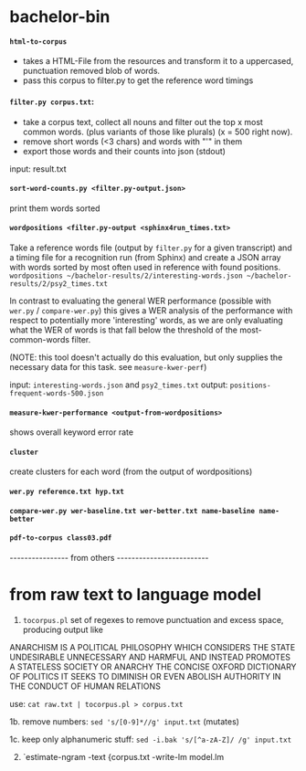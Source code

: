 # bachelor-bin

#### `html-to-corpus`
- takes a HTML-File from the resources and transform it to a uppercased, punctuation removed blob of words.
- pass this corpus to filter.py to get the reference word timings

#### `filter.py corpus.txt`:
- take a corpus text, collect all nouns and filter out the top x most common words. (plus variants of those like plurals) (x = 500 right now).
- remove short words (<3 chars) and words with "'" in them
- export those words and their counts into json (stdout)

input: result.txt

#### `sort-word-counts.py <filter.py-output.json>`
print them words sorted

#### `wordpositions <filter.py-output <sphinx4run_times.txt>`
Take a reference words file (output by `filter.py` for a given transcript) and a timing file for a recognition run (from Sphinx) and create a JSON array with words sorted by most often used in reference with found positions.
`wordpositions ~/bachelor-results/2/interesting-words.json ~/bachelor-results/2/psy2_times.txt`

In contrast to evaluating the general WER performance (possible with `wer.py` / `compare-wer.py`) this gives a WER analysis of the performance with respect to potentially more 'interesting' words, as we are only evaluating what the WER of words is that fall below the threshold of the most-common-words filter.

  (NOTE: this tool doesn't actually do this evaluation, but only supplies the necessary data for this task. see `measure-kwer-perf`)


input: `interesting-words.json` and `psy2_times.txt`
output: `positions-frequent-words-500.json`

#### `measure-kwer-performance <output-from-wordpositions>`
shows overall keyword error rate

#### `cluster`
create clusters for each word (from the output of wordpositions)

#### `wer.py reference.txt hyp.txt`
#### `compare-wer.py wer-baseline.txt wer-better.txt name-baseline name-better`

#### `pdf-to-corpus class03.pdf`

---------------- from others -------------------------
# from raw text to language model

1. `tocorpus.pl`
set of regexes to remove punctuation and excess space, producing output like

  ANARCHISM IS A POLITICAL PHILOSOPHY WHICH CONSIDERS THE STATE UNDESIRABLE UNNECESSARY AND HARMFUL AND INSTEAD PROMOTES A STATELESS SOCIETY OR ANARCHY
  THE CONCISE OXFORD DICTIONARY OF POLITICS
  IT SEEKS TO DIMINISH OR EVEN ABOLISH AUTHORITY IN THE CONDUCT OF HUMAN RELATIONS

use: `cat raw.txt | tocorpus.pl > corpus.txt`

1b. remove numbers:
`sed 's/[0-9]*//g' input.txt` (mutates)

1c. keep only alphanumeric stuff:
`sed -i.bak 's/[^a-zA-Z]/ /g' input.txt`

2. `estimate-ngram -text {corpus.txt -write-lm model.lm


